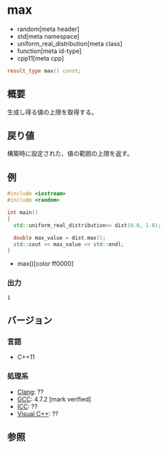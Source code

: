 # max
* random[meta header]
* std[meta namespace]
* uniform_real_distribution[meta class]
* function[meta id-type]
* cpp11[meta cpp]

```cpp
result_type max() const;
```

## 概要
生成し得る値の上限を取得する。


## 戻り値
構築時に設定された、値の範囲の上限を返す。


## 例
```cpp example
#include <iostream>
#include <random>

int main()
{
  std::uniform_real_distribution<> dist(0.0, 1.0);

  double max_value = dist.max();
  std::cout << max_value << std::endl;
}
```
* max()[color ff0000]

### 出力
```
1
```

## バージョン
### 言語
- C++11

### 処理系
- [Clang](/implementation.md#clang): ??
- [GCC](/implementation.md#gcc): 4.7.2 [mark verified]
- [ICC](/implementation.md#icc): ??
- [Visual C++](/implementation.md#visual_cpp): ??


## 参照

